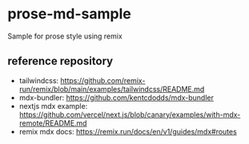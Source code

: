 # prose-md-sample

Sample for prose style using remix

## reference repository

- tailwindcss: https://github.com/remix-run/remix/blob/main/examples/tailwindcss/README.md
- mdx-bundler: https://github.com/kentcdodds/mdx-bundler
- nextjs mdx example: https://github.com/vercel/next.js/blob/canary/examples/with-mdx-remote/README.md
- remix mdx docs: https://remix.run/docs/en/v1/guides/mdx#routes
